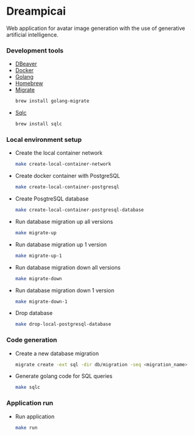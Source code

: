 # Dreampicai
Web application for avatar image generation with the use of generative artificial intelligence.

### Development tools
- [DBeaver](https://dbeaver.io)
- [Docker](https://www.docker.com)
- [Golang](https://golang.org)
- [Homebrew](https://brew.sh)
- [Migrate](https://github.com/golang-migrate/migrate/tree/master/cmd/migrate)
    ```zsh
    brew install golang-migrate
    ```
- [Sqlc](https://github.com/sqlc-dev/sqlc#installation)
    ```zsh
    brew install sqlc
    ```

### Local environment setup
- Create the local container network
    ``` zsh
    make create-local-container-network
    ```
- Create docker container with PostgreSQL
    ```zsh
    make create-local-container-postgresql
    ```
- Create PosgtreSQL database
    ```zsh
    make create-local-container-postgresql-database
    ```
- Run database migration up all versions
    ```zsh
    make migrate-up
    ```
- Run database migration up 1 version
    ```zsh
    make migrate-up-1
    ```
- Run database migration down all versions
    ```zsh
    make migrate-down
    ```
- Run database migration down 1 version
    ```zsh
    make migrate-down-1
    ```
- Drop database
    ```zsh
    make drop-local-postgresql-database
    ```

### Code generation
- Create a new database migration
    ```zsh
    migrate create -ext sql -dir db/migration -seq <migration_name>
    ```
- Generate golang code for SQL queries
    ```zsh
    make sqlc
    ```

### Application run
- Run application
    ```zsh
    make run
    ```
    